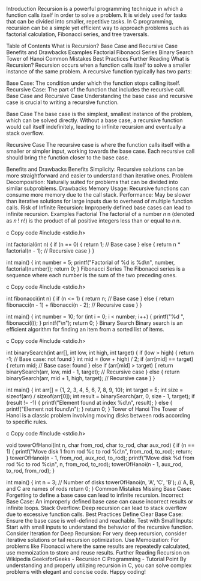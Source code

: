 Introduction
Recursion is a powerful programming technique in which a function calls itself in order to solve a problem. It is widely used for tasks that can be divided into smaller, repetitive tasks. In C programming, recursion can be a simple yet efficient way to approach problems such as factorial calculation, Fibonacci series, and tree traversals.

Table of Contents
What is Recursion?
Base Case and Recursive Case
Benefits and Drawbacks
Examples
Factorial
Fibonacci Series
Binary Search
Tower of Hanoi
Common Mistakes
Best Practices
Further Reading
What is Recursion?
Recursion occurs when a function calls itself to solve a smaller instance of the same problem. A recursive function typically has two parts:

Base Case: The condition under which the function stops calling itself.
Recursive Case: The part of the function that includes the recursive call.
Base Case and Recursive Case
Understanding the base case and recursive case is crucial to writing a recursive function.

Base Case
The base case is the simplest, smallest instance of the problem, which can be solved directly. Without a base case, a recursive function would call itself indefinitely, leading to infinite recursion and eventually a stack overflow.

Recursive Case
The recursive case is where the function calls itself with a smaller or simpler input, working towards the base case. Each recursive call should bring the function closer to the base case.

Benefits and Drawbacks
Benefits
Simplicity: Recursive solutions can be more straightforward and easier to understand than iterative ones.
Problem Decomposition: Naturally suited for problems that can be divided into similar subproblems.
Drawbacks
Memory Usage: Recursive functions can consume more memory due to the call stack.
Performance: May be slower than iterative solutions for large inputs due to overhead of multiple function calls.
Risk of Infinite Recursion: Improperly defined base cases can lead to infinite recursion.
Examples
Factorial
The factorial of a number 
𝑛
n (denoted as 
𝑛
!
n!) is the product of all positive integers less than or equal to 
𝑛
n.

c
Copy code
#include <stdio.h>

int factorial(int n) {
    if (n == 0) {
        return 1; // Base case
    } else {
        return n * factorial(n - 1); // Recursive case
    }
}

int main() {
    int number = 5;
    printf("Factorial of %d is %d\n", number, factorial(number));
    return 0;
}
Fibonacci Series
The Fibonacci series is a sequence where each number is the sum of the two preceding ones.

c
Copy code
#include <stdio.h>

int fibonacci(int n) {
    if (n <= 1) {
        return n; // Base case
    } else {
        return fibonacci(n - 1) + fibonacci(n - 2); // Recursive case
    }
}

int main() {
    int number = 10;
    for (int i = 0; i < number; i++) {
        printf("%d ", fibonacci(i));
    }
    printf("\n");
    return 0;
}
Binary Search
Binary search is an efficient algorithm for finding an item from a sorted list of items.

c
Copy code
#include <stdio.h>

int binarySearch(int arr[], int low, int high, int target) {
    if (low > high) {
        return -1; // Base case: not found
    }
    int mid = (low + high) / 2;
    if (arr[mid] == target) {
        return mid; // Base case: found
    } else if (arr[mid] > target) {
        return binarySearch(arr, low, mid - 1, target); // Recursive case
    } else {
        return binarySearch(arr, mid + 1, high, target); // Recursive case
    }
}

int main() {
    int arr[] = {1, 2, 3, 4, 5, 6, 7, 8, 9, 10};
    int target = 5;
    int size = sizeof(arr) / sizeof(arr[0]);
    int result = binarySearch(arr, 0, size - 1, target);
    if (result != -1) {
        printf("Element found at index %d\n", result);
    } else {
        printf("Element not found\n");
    }
    return 0;
}
Tower of Hanoi
The Tower of Hanoi is a classic problem involving moving disks between rods according to specific rules.

c
Copy code
#include <stdio.h>

void towerOfHanoi(int n, char from_rod, char to_rod, char aux_rod) {
    if (n == 1) {
        printf("Move disk 1 from rod %c to rod %c\n", from_rod, to_rod);
        return;
    }
    towerOfHanoi(n - 1, from_rod, aux_rod, to_rod);
    printf("Move disk %d from rod %c to rod %c\n", n, from_rod, to_rod);
    towerOfHanoi(n - 1, aux_rod, to_rod, from_rod);
}

int main() {
    int n = 3; // Number of disks
    towerOfHanoi(n, 'A', 'C', 'B'); // A, B, and C are names of rods
    return 0;
}
Common Mistakes
Missing Base Case: Forgetting to define a base case can lead to infinite recursion.
Incorrect Base Case: An improperly defined base case can cause incorrect results or infinite loops.
Stack Overflow: Deep recursion can lead to stack overflow due to excessive function calls.
Best Practices
Define Clear Base Case: Ensure the base case is well-defined and reachable.
Test with Small Inputs: Start with small inputs to understand the behavior of the recursive function.
Consider Iteration for Deep Recursion: For very deep recursion, consider iterative solutions or tail recursion optimization.
Use Memoization: For problems like Fibonacci where the same results are repeatedly calculated, use memoization to store and reuse results.
Further Reading
Recursion on Wikipedia
GeeksforGeeks - Recursion
C Programming - Tutorial Point
By understanding and properly utilizing recursion in C, you can solve complex problems with elegant and concise code. Happy coding!







